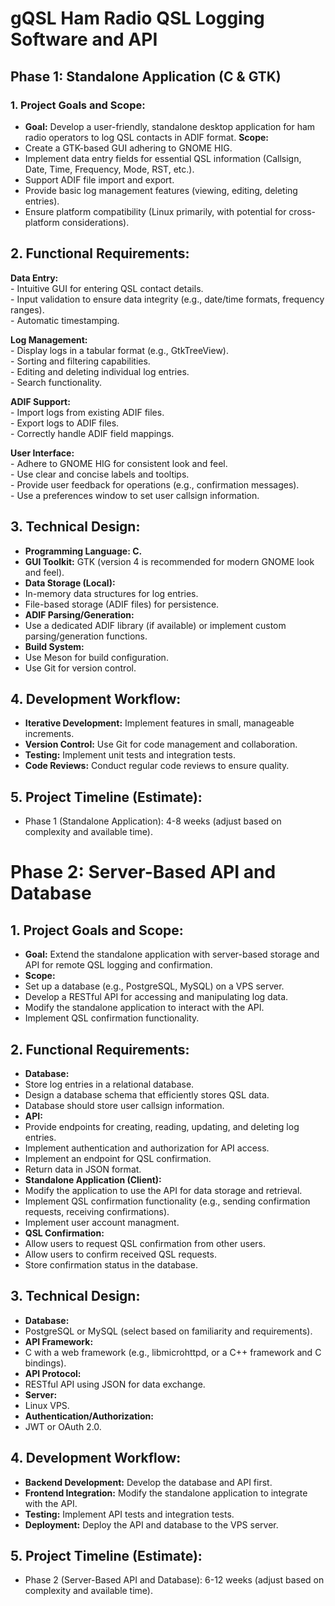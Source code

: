 # gQSL Ham Radio QSL Logging Software and API

## Phase 1: Standalone Application (C & GTK)
### 1. Project Goals and Scope:
- **Goal:** Develop a user-friendly, standalone desktop application for ham radio operators to log QSL contacts in ADIF format.
**Scope:**
- Create a GTK-based GUI adhering to GNOME HIG.
- Implement data entry fields for essential QSL information (Callsign, Date, Time, Frequency, Mode, RST, etc.).
- Support ADIF file import and export.
- Provide basic log management features (viewing, editing, deleting entries).
- Ensure platform compatibility (Linux primarily, with potential for cross-platform considerations).

## 2. Functional Requirements:
**Data Entry:**  
    - Intuitive GUI for entering QSL contact details.  
    - Input validation to ensure data integrity (e.g., date/time formats, frequency ranges).  
    - Automatic timestamping.  

**Log Management:**  
    - Display logs in a tabular format (e.g., GtkTreeView).  
    - Sorting and filtering capabilities.  
    - Editing and deleting individual log entries.  
    - Search functionality.  

**ADIF Support:**  
    - Import logs from existing ADIF files.  
    - Export logs to ADIF files.  
    - Correctly handle ADIF field mappings.  

**User Interface:**  
    - Adhere to GNOME HIG for consistent look and feel.  
    - Use clear and concise labels and tooltips.  
    - Provide user feedback for operations (e.g., confirmation messages).  
    - Use a preferences window to set user callsign information.  


## 3. Technical Design:
- **Programming Language: C.**
- **GUI Toolkit:** GTK (version 4 is recommended for modern GNOME look and feel).
- **Data Storage (Local):**
- In-memory data structures for log entries.
- File-based storage (ADIF files) for persistence.
- **ADIF Parsing/Generation:**
- Use a dedicated ADIF library (if available) or implement custom parsing/generation functions.
- **Build System:**
- Use Meson for build configuration.
- Use Git for version control.


## 4. Development Workflow:
- **Iterative Development:** Implement features in small, manageable increments.
- **Version Control:** Use Git for code management and collaboration.
- **Testing:** Implement unit tests and integration tests.
- **Code Reviews:** Conduct regular code reviews to ensure quality.


## 5. Project Timeline (Estimate):
- Phase 1 (Standalone Application): 4-8 weeks (adjust based on complexity and available time).
  


# Phase 2: Server-Based API and Database

## 1. Project Goals and Scope:
- **Goal:** Extend the standalone application with server-based storage and API for remote QSL logging and confirmation.
- **Scope:**
- Set up a database (e.g., PostgreSQL, MySQL) on a VPS server.
- Develop a RESTful API for accessing and manipulating log data.
- Modify the standalone application to interact with the API.
- Implement QSL confirmation functionality.

## 2. Functional Requirements:
- **Database:**
- Store log entries in a relational database.
- Design a database schema that efficiently stores QSL data.
- Database should store user callsign information.
- **API:**
- Provide endpoints for creating, reading, updating, and deleting log entries.
- Implement authentication and authorization for API access.
- Implement an endpoint for QSL confirmation.
- Return data in JSON format.
- **Standalone Application (Client):**
- Modify the application to use the API for data storage and retrieval.
- Implement QSL confirmation functionality (e.g., sending confirmation requests, receiving confirmations).
- Implement user account managment.
- **QSL Confirmation:**
- Allow users to request QSL confirmation from other users.
- Allow users to confirm received QSL requests.
- Store confirmation status in the database.

## 3. Technical Design:
- **Database:**
- PostgreSQL or MySQL (select based on familiarity and requirements).
- **API Framework:**
- C with a web framework (e.g., libmicrohttpd, or a C++ framework and C bindings).
- **API Protocol:**
- RESTful API using JSON for data exchange.
- **Server:**
- Linux VPS.
- **Authentication/Authorization:**
- JWT or OAuth 2.0.

## 4. Development Workflow:
- **Backend Development:** Develop the database and API first.
- **Frontend Integration:** Modify the standalone application to integrate with the API.
- **Testing:** Implement API tests and integration tests.
- **Deployment:** Deploy the API and database to the VPS server.

## 5. Project Timeline (Estimate):
- Phase 2 (Server-Based API and Database): 6-12 weeks (adjust based on complexity and available time).
